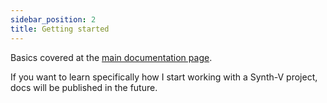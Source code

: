 ```yaml
---
sidebar_position: 2
title: Getting started
---
```


Basics covered at the [main documentation page](https://svdocs.dreamtonics.com/en/home).

If you want to learn specifically how I start working with a Synth-V project, docs will be published in the future.